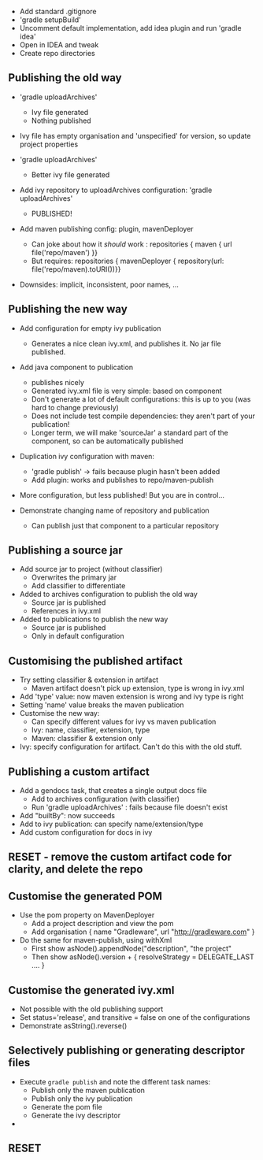 
* Add standard .gitignore
* 'gradle setupBuild'
* Uncomment default implementation, add idea plugin and run 'gradle idea'
* Open in IDEA and tweak
* Create repo directories

## Publishing the old way
* 'gradle uploadArchives'
  * Ivy file generated
  * Nothing published
* Ivy file has empty organisation and 'unspecified' for version, so update project properties
* 'gradle uploadArchives'
  * Better ivy file generated
* Add ivy repository to uploadArchives configuration: 'gradle uploadArchives'
  * PUBLISHED!
* Add maven publishing config: plugin, mavenDeployer
  * Can joke about how it _should_ work : repositories { maven { url file('repo/maven') }}
  * But requires: repositories { mavenDeployer { repository(url: file('repo/maven).toURI())}}
  
* Downsides: implicit, inconsistent, poor names, ...

## Publishing the new way
* Add configuration for empty ivy publication
  * Generates a nice clean ivy.xml, and publishes it. No jar file published.
* Add java component to publication
  * publishes nicely
  * Generated ivy.xml file is very simple: based on component
  * Don't generate a lot of default configurations: this is up to you (was hard to change previously)
  * Does not include test compile dependencies: they aren't part of your publication!
  * Longer term, we will make 'sourceJar' a standard part of the component, so can be automatically published
* Duplication ivy configuration with maven:
  * 'gradle publish' -> fails because plugin hasn't been added
  * Add plugin: works and publishes to repo/maven-publish
  
* More configuration, but less published! But you are in control...
* Demonstrate changing name of repository and publication
  * Can publish just that component to a particular repository
  
## Publishing a source jar
* Add source jar to project (without classifier)
   * Overwrites the primary jar
   * Add classifier to differentiate
* Added to archives configuration to publish the old way
   * Source jar is published
   * References in ivy.xml
* Added to publications to publish the new way
   * Source jar is published
   * Only in default configuration
   
## Customising the published artifact

* Try setting classifier & extension in artifact
  * Maven artifact doesn't pick up extension, type is wrong in ivy.xml
* Add 'type' value: now maven extension is wrong and ivy type is right
* Setting 'name' value breaks the maven publication
* Customise the new way:
  * Can specify different values for ivy vs maven publication
  * Ivy: name, classifier, extension, type
  * Maven: classifier & extension only
* Ivy: specify configuration for artifact. Can't do this with the old stuff.

## Publishing a custom artifact
* Add a gendocs task, that creates a single output docs file
  * Add to archives configuration (with classifier)
  * Run 'gradle uploadArchives' : fails because file doesn't exist
* Add "builtBy": now succeeds
* Add to ivy publication: can specify name/extension/type
* Add custom configuration for docs in ivy

## RESET - remove the custom artifact code for clarity, and delete the repo

## Customise the generated POM
* Use the pom property on MavenDeployer
  * Add a project description and view the pom
  * Add organisation { name "Gradleware", url "http://gradleware.com" }
* Do the same for maven-publish, using withXml
  * First show asNode().appendNode("description", "the project"
  * Then show asNode().version + {
      resolveStrategy = DELEGATE_LAST
      ....
  }
  
## Customise the generated ivy.xml
* Not possible with the old publishing support
* Set status='release', and transitive = false on one of the configurations
* Demonstrate asString().reverse()

## Selectively publishing or generating descriptor files
* Execute `gradle publish` and note the different task names:
  * Publish only the maven publication
  * Publish only the ivy publication
  * Generate the pom file
  * Generate the ivy descriptor
* 

## RESET




  




